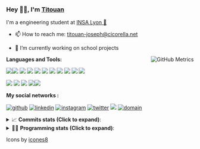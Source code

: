 <!--
**titouan-joseph/titouan-joseph** is a ✨ _special_ ✨ repository because its `README.md` (this file) appears on your GitHub profile.

Here are some ideas to get you started:

- 🔭 I’m currently working on ...
- 🌱 I’m currently learning ...
- 👯 I’m looking to collaborate on ...
- 🤔 I’m looking for help with ...
- 💬 Ask me about ...
- 📫 How to reach me: ...
- 😄 Pronouns: ...
- ⚡ Fun fact: ...
-->

### Hey 👋🏽, I'm [Titouan](https://github.com/Titouan-Joseph) 

I'm a engineering student at  [INSA Lyon 🦏](https://www.insa-lyon.fr/en/)

- 📫 How to reach me: [titouan-joseph@cicorella.net](mailto:titouan-joseph@cicorella.net)
- 🔭 I’m currently working on school projects


  <img align="right" alt="GitHub Metrics" src="https://metrics.lecoq.io/titouan-joseph" />

**Languages and Tools:**

[<img src="https://img.icons8.com/color/48/000000/python.png"/>]()[<img src="https://img.icons8.com/color/48/000000/java-coffee-cup-logo.png"/>]() [<img src="https://img.icons8.com/color/48/000000/c-programming.png"/>]() [<img src="https://img.icons8.com/color/48/000000/javascript.png"/>]() [<img src="https://img.icons8.com/color/48/000000/selenium-test-automation.png"/>]() [<img src="https://img.icons8.com/color/48/000000/git.png"/>]() [<img src="https://img.icons8.com/color/48/000000/console.png"/>]() [<img src="https://img.icons8.com/color/48/000000/android-os.png"/>]() [<img src="https://img.icons8.com/color/48/000000/pycharm.png"/>]() [<img src="https://img.icons8.com/color/48/000000/virtualbox.png"/>]() [<img src="https://img.icons8.com/color/48/000000/windows-10.png"/>]()

[<img src="https://img.icons8.com/color/48/000000/linux.png"/>]() [<img src="https://img.icons8.com/color/48/000000/nginx.png"/>]() [<img src="https://img.icons8.com/color/48/000000/raspberry-pi.png"/>]() [<img src="https://img.icons8.com/color/48/000000/docker.png"/>]()[<img src="https://img.icons8.com/color/48/000000/visual-studio-code-2019.png"/>]()

**My social networks :**

[<img src='https://img.icons8.com/fluent/48/000000/github.png' alt="github">](https://github.com/titouan-joseph)  [<img src='https://img.icons8.com/color/48/000000/linkedin.png' alt='linkedin'>](https://www.linkedin.com/in/titouan-joseph-revol/)  [<img src='https://img.icons8.com/color/48/000000/instagram-new.png' alt='instagram'>](https://www.instagram.com/tit_re/)  [<img src='https://img.icons8.com/color/48/000000/twitter.png' alt='twitter'>](https://twitter.com/josephrevol) [<img src="https://img.icons8.com/color/48/000000/facebook.png"/>](https://www.facebook.com/titre01) [<img src="https://img.icons8.com/fluent/48/000000/domain.png" alt="domain"/>](https://titouan-joseph.cicorella.net)

<details>
 <summary>📈 <b>Commits stats (Click to expand)</b>: </summary>
    <a href="https://sourcerer.io/titouan-joseph"><img src="https://img.shields.io/badge/Python-148%20commits-orange.svg" alt=""></a>
    <a href="https://sourcerer.io/titouan-joseph"><img src="https://img.shields.io/badge/Java-27%20commits-orange.svg" alt=""></a>
    <a href="https://sourcerer.io/titouan-joseph"><img src="https://img.shields.io/badge/C-23%20commits-orange.svg" alt=""></a>
    <a href="https://sourcerer.io/titouan-joseph"><img src="https://img.shields.io/badge/JavaScript-18%20commits-orange.svg" alt=""></a>
</details>


<details>
 <summary>👨‍💻 <b>Programming stats (Click to expand)</b>: </summary>
<!--START_SECTION:waka-->
**🐱 My Github Data** 

> 🏆 239 Contributions in the Year 2021
 > 
> 📦 58.4 kB Used in Github's Storage 
 > 
> 🚫 Not Opted to Hire
 > 
> 📜 28 Public Repositories 
 > 
> 🔑 2 Private Repositories  
 > 
**I'm an Early 🐤** 

```text
🌞 Morning    102 commits    ████░░░░░░░░░░░░░░░░░░░░░   16.37% 
🌆 Daytime    247 commits    ██████████░░░░░░░░░░░░░░░   39.65% 
🌃 Evening    208 commits    ████████░░░░░░░░░░░░░░░░░   33.39% 
🌙 Night      66 commits     ██░░░░░░░░░░░░░░░░░░░░░░░   10.59%

```
📅 **I'm Most Productive on Wednesday** 

```text
Monday       93 commits     ███░░░░░░░░░░░░░░░░░░░░░░   14.93% 
Tuesday      84 commits     ███░░░░░░░░░░░░░░░░░░░░░░   13.48% 
Wednesday    138 commits    █████░░░░░░░░░░░░░░░░░░░░   22.15% 
Thursday     100 commits    ████░░░░░░░░░░░░░░░░░░░░░   16.05% 
Friday       73 commits     ███░░░░░░░░░░░░░░░░░░░░░░   11.72% 
Saturday     54 commits     ██░░░░░░░░░░░░░░░░░░░░░░░   8.67% 
Sunday       81 commits     ███░░░░░░░░░░░░░░░░░░░░░░   13.0%

```


📊 **This Week I Spent My Time On** 

```text
⌚︎ Time Zone: Europe/Paris

💬 Programming Languages: 
Python                   1 hr 31 mins        █████░░░░░░░░░░░░░░░░░░░░   21.16% 
EJS                      1 hr 29 mins        █████░░░░░░░░░░░░░░░░░░░░   20.84% 
HTML                     1 hr 25 mins        █████░░░░░░░░░░░░░░░░░░░░   19.87% 
JavaScript               1 hr                ███░░░░░░░░░░░░░░░░░░░░░░   14.1% 
CSS                      34 mins             ██░░░░░░░░░░░░░░░░░░░░░░░   8.02%

🔥 Editors: 
WebStorm                 5 hrs 3 mins        █████████████████░░░░░░░░   70.55% 
PyCharm                  1 hr 58 mins        ███████░░░░░░░░░░░░░░░░░░   27.59% 
VS Code                  8 mins              ░░░░░░░░░░░░░░░░░░░░░░░░░   1.86%

🐱‍💻 Projects: 
WebTV                    2 hrs 39 mins       █████████░░░░░░░░░░░░░░░░   36.92% 
website24maker           1 hr 58 mins        ██████░░░░░░░░░░░░░░░░░░░   27.4% 
docker_stats_logs        1 hr 44 mins        ██████░░░░░░░░░░░░░░░░░░░   24.25% 
Passtore                 25 mins             █░░░░░░░░░░░░░░░░░░░░░░░░   6.02% 
Unknown Project          18 mins             █░░░░░░░░░░░░░░░░░░░░░░░░   4.38%

💻 Operating System: 
Windows                  7 hrs 10 mins       █████████████████████████   100.0%

```

**I Mostly Code in Python** 

```text
Python                   18 repos            ██████████████░░░░░░░░░░░   56.25% 
JavaScript               3 repos             ██░░░░░░░░░░░░░░░░░░░░░░░   9.38% 
HTML                     2 repos             █░░░░░░░░░░░░░░░░░░░░░░░░   6.25% 
C                        2 repos             █░░░░░░░░░░░░░░░░░░░░░░░░   6.25% 
MATLAB                   2 repos             █░░░░░░░░░░░░░░░░░░░░░░░░   6.25%

```



<!--END_SECTION:waka-->

</details>

Icons by [icones8](https://icones8.fr/)
